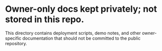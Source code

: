 # Owner-only docs kept privately; not stored in this repo.

This directory contains deployment scripts, demo notes, and other owner-specific documentation that should not be committed to the public repository.
